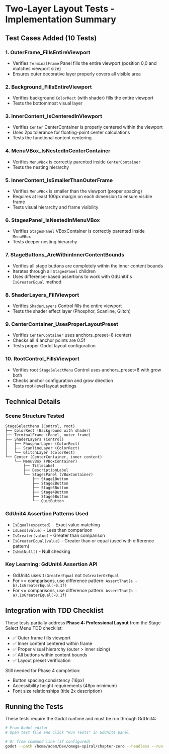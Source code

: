 # Two-Layer Layout Tests - Implementation Summary

## Test Cases Added (10 Tests)

### 1. **OuterFrame_FillsEntireViewport**
- Verifies `TerminalFrame` Panel fills the entire viewport (position 0,0 and matches viewport size)
- Ensures outer decorative layer properly covers all visible area

### 2. **Background_FillsEntireViewport**
- Verifies background `ColorRect` (with shader) fills the entire viewport
- Tests the bottommost visual layer

### 3. **InnerContent_IsCenteredInViewport**
- Verifies `Center` CenterContainer is properly centered within the viewport
- Uses 2px tolerance for floating-point center calculations
- Tests the functional content centering

### 4. **MenuVBox_IsNestedInCenterContainer**
- Verifies `MenuVBox` is correctly parented inside `CenterContainer`
- Tests the nesting hierarchy

### 5. **InnerContent_IsSmallerThanOuterFrame**
- Verifies `MenuVBox` is smaller than the viewport (proper spacing)
- Requires at least 100px margin on each dimension to ensure visible frame
- Tests visual hierarchy and frame visibility

### 6. **StagesPanel_IsNestedInMenuVBox**
- Verifies `StagesPanel` VBoxContainer is correctly parented inside `MenuVBox`
- Tests deeper nesting hierarchy

### 7. **StageButtons_AreWithinInnerContentBounds**
- Verifies all stage buttons are completely within the inner content bounds
- Iterates through all `StagesPanel` children
- Uses difference-based assertions to work with GdUnit4's `IsGreaterEqual` method

### 8. **ShaderLayers_FillViewport**
- Verifies `ShaderLayers` Control fills the entire viewport
- Tests the shader effect layer (Phosphor, Scanline, Glitch)

### 9. **CenterContainer_UsesProperLayoutPreset**
- Verifies `CenterContainer` uses anchors_preset=8 (center)
- Checks all 4 anchor points are 0.5f
- Tests proper Godot layout configuration

### 10. **RootControl_FillsViewport**
- Verifies root `StageSelectMenu` Control uses anchors_preset=8 with grow both
- Checks anchor configuration and grow direction
- Tests root-level layout settings

## Technical Details

### Scene Structure Tested
```
StageSelectMenu (Control, root)
├── ColorRect (Background with shader)
├── TerminalFrame (Panel, outer frame)
├── ShaderLayers (Control)
│   ├── PhosphorLayer (ColorRect)
│   ├── ScanlineLayer (ColorRect)
│   └── GlitchLayer (ColorRect)
└── Center (CenterContainer, inner content)
    └── MenuVBox (VBoxContainer)
        ├── TitleLabel
        ├── DescriptionLabel
        └── StagesPanel (VBoxContainer)
            ├── Stage1Button
            ├── Stage2Button
            ├── Stage3Button
            ├── Stage4Button
            ├── Stage5Button
            └── QuitButton
```

### GdUnit4 Assertion Patterns Used
- `IsEqual(expected)` - Exact value matching
- `IsLess(value)` - Less than comparison
- `IsGreater(value)` - Greater than comparison
- `IsGreaterEqual(value)` - Greater than or equal (used with difference pattern)
- `IsNotNull()` - Null checking

### Key Learning: GdUnit4 Assertion API
- GdUnit4 uses `IsGreaterEqual` not `IsGreaterOrEqual`
- For >= comparisons, use difference pattern: `AssertThat(a - b).IsGreaterEqual(-0.1f)`
- For <= comparisons, use difference pattern: `AssertThat(b - a).IsGreaterEqual(-0.1f)`

## Integration with TDD Checklist

These tests partially address **Phase 4: Professional Layout** from the Stage Select Menu TDD checklist:
- ✅ Outer frame fills viewport
- ✅ Inner content centered within frame
- ✅ Proper visual hierarchy (outer > inner sizing)
- ✅ All buttons within content bounds
- ✅ Layout preset verification

Still needed for Phase 4 completion:
- Button spacing consistency (16px)
- Accessibility height requirements (48px minimum)
- Font size relationships (title 2x description)

## Running the Tests

These tests require the Godot runtime and must be run through GdUnit4:
```bash
# From Godot editor
# Open test file and click "Run Tests" in GdUnit4 panel

# Or from command line (if configured)
godot --path /home/adam/Dev/omega-spiral/chapter-zero --headless --run-tests
```
